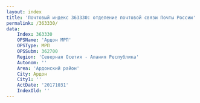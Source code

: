 ```yaml
---
layout: index
title: 'Почтовый индекс 363330: отделение почтовой связи Почты России'
permalink: /363330/
data:
    Index: 363330
    OPSName: 'Ардон МРП'
    OPSType: МРП
    OPSSubm: 362700
    Region: 'Северная Осетия - Алания Республика'
    Autonom: ''
    Area: 'Ардонский район'
    City: Ардон
    City1: ''
    ActDate: '20171031'
    IndexOld: ''
---
```

